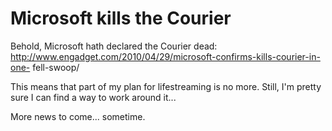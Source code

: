 # Microsoft kills the Courier


Behold, Microsoft hath declared the Courier dead:  
http://www.engadget.com/2010/04/29/microsoft-confirms-kills-courier-in-one-
fell-swoop/

This means that part of my plan for lifestreaming is no more. Still, I'm
pretty sure I can find a way to work around it...

More news to come... sometime.

